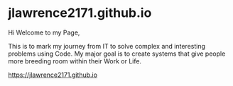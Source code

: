 # jlawrence2171.github.io

Hi Welcome to my Page,

This is to mark my journey from IT to solve complex and interesting problems using Code. My major goal is to create systems that give people more breeding room within their Work or Life.

https://jlawrence2171.github.io
